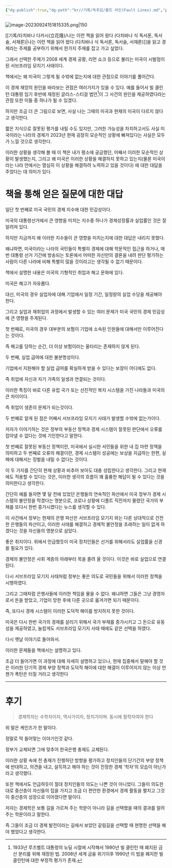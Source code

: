 ```yaml
---
{"dg-publish":true,"dg-path":"kr//기록/독후감/폴트 라인(Fault Lines).md","permalink":"/kr//기록/독후감/폴트 라인(Fault Lines)/","title":"폴트 라인 (보이지 않는 균열이 어떻게 세계 경제를 위협하는가)","tags":["📚Book","리만쇼크","미국경제","경제"],"created":"2023-05-15","updated":"2023-09-24 15:17:46"}
---
```


![image-20230924151815335.png|150](/img/user/%EA%B8%B0%EB%A1%9D/assets/%ED%8F%B4%ED%8A%B8%20%EB%9D%BC%EC%9D%B8(Fault%20Lines)/image-20230924151815335.png)



[[기록/타치바나 다카시(立花隆)/나는 이런 책을 읽어 왔다 (다치바나 식 독서론, 독서술, 서재론)\|나는 이런 책을 읽어 왔다 (다치바나 식 독서론, 독서술, 서재론)]]을 읽고 경제라는 주제를 공부하기 위해서 한가지 주재를 잡고 가고 싶었다.

그래서 선택한 주제가 2008 세계 경제 공황, 리먼 쇼크 등으로 불리는 미국이 시발점이 된 서브프라임 모지기 사태이다. 

책에서는 왜 미국이 그렇게 될 수밖에 없는지에 대한 관점으로 이야기를 풀어간다. 

이 경제 재앙의 원인을 바라보는 관점은 여러가지가 있을 수 있다. 예를 들어서 빌 클린턴 대통령 임기 후반에 재정된 글리스-스티걸 법안[^1]이 그 사건의 원인을 제공하였다라는 관점 또한 이들 중 하나가 될 수 있겠다.

하지만 조금 더 큰 그림으로 보면, 사실 나는 그때의 미국과 현재의 미국이 다르지 않다고 생각한다.

짧은 지식으로 잘못된 평가를 내릴 수도 있지만, 그러한 가능성을 차치하고서도 사실 미국이라는 나라의 경제가 2023년 현재 굉장히 모순적인 상황에 빠져있다는 사실은 모두가 느낄 것으로 생각한다. 

이러한 상황을 생각해 볼 때 이 책은 내가 평소에 궁금했던, 어째서 이러한 모순적인 상황이 발생했는지, 그리고 왜 미국은 이러한 상황을 해결하지 못하고 있는지(물론 미국이라는 나라 안에서는 열심히 이 상황을 해결하려 노력하고 있을 것이다) 에 대한 대답을 주었다는 데 의미가 있다.

# 책을 통해 얻은 질문에 대한 대답

일단 첫 번째로 미국 국민의 경제 지수에 대한 민감성이다.

미국의 대통령선거에서 큰 영향을 미치는 지수중 하나가 경제성장률과 실업률인 것은 잘 알려져 있다. 

하지만 지금까지 왜 이러한 지수들이 큰 영향을 미치는지에 대한 대답은 내리지 못했다.

왜냐하면, 미국이라는 나라의 국민들이 특별히 경제에 대해 학문적인 접근을 하거나, 매번 대통령 선거 기간에 방송되는 토론에서 어떠한 자신만의 결론을 내려 판단 평가하는 사람이 다른 나라에 비해 특별히 많을 것이라고는 생각될 수 없기 때문이다.

책에서 설명한 내용은 미국의 기형적인 취업과 해고 문화에 있다. 

미국은 해고가 자유롭다. 

대신, 미국의 경우 실업자에 대해 기업에서 일정 기간, 일정량의 실업 수당을 제공해야 한다. 

그리고 실업과 재취업의 과정에서 발생할 수 있는 여러 문제가 미국 국민의 경제 민감성에 큰 영향을 주게된다.

첫 번째로, 미국의 경우 대부분의 보험이 기업에 소속된 인원들에 대해서만 이루어진다는 것이다. 

즉 해고를 당하는 순간, 더 이상 보험이라는 울타리는 존재하지 않게 된다.

두 번째, 실업 급여에 대한 불분명성이다.

기업에서 지원해야 할 실업 급여를 확실하게 받을 수 있다는 보장이 어디에도 없다.

즉 취업에 자신과 자기 가족의 일생과 연결되는 것이다.

이러한 특징이 바로 다른 유럽 국가 또는 선진적인 복지 시스템을 가진 나라들과 미국의 큰 차이이다.

즉 취업이 생존의 문제가 되는것이다.

두 번째로 알게 된 점은 어째서 서브프라임 모지기 사태가 발생할 수밖에 없는가이다.

저자가 이야기하는 것은 정부의 부동산 정책과 경제 시스템이 잘못된 판단에서 오류를 잡아낼 수 없다는 것에 기인한다고 말한다.

첫 번째로 잘못된 부동산 정책이란, 미국에서 실시한 서민들을 위한 내 집 마련 정책을 의미하고 
두 번째로 오류의 해결이란, 경제 시스템이 성공에는 보상을 지급하는 한편, 실패에 대해서는 징벌을 내릴 수 없다는 것이다.

이 두 가지를 간단히 현재 상황과 비추어 보아도 대충 성립한다고 생각한다. 그리고 현재에도 적용할 수 있다는 것은, 이러한 생각의 흐름이 꽤 훌륭한 해답이 될 수 있다는 것을 의미한다고 생각한다.

간단히 예를 들자면 몇 달 전에 있었던 은행들의 연속적인 파산에서 미국 정부가 경제 시스템의 불안정을 막겠다는 명분으로, 코로나 상황에 디폴트 직전까지 몰렸던 국가의 부채를 또다시 한번 증가시켰다는 뉴스를 생각할 수 있다.

이 사건에서 정부는 현재의 은행 파산은 서브프라임 모기지 와는 다른 상대적으로 건전한 은행들의 파산이고, 이러한 사태를 해결하고 경제적 불안정을 초래하는 일이 없게 하겠다는 것을 자신들의 명분으로 삼았다.

좋은 취지이다. 위에서 언급했듯이 미국 정치인들은 선거를 위해서라도 실업률을 신경 쓸 필요가 있다. 

경제의 불안정은 사회 계층의 아래부터 목을 졸려 올 것이다. 이것은 바로 실업으로 연결된다. 

다시 서브프라임 모기지 사태처럼 정부는 좋은 의도로 국민들을 위해서 이러한 정책을 시행하였다.

그리고 그때처럼 은행사들에 이러한 책임을 물을 수 없다. 왜냐하면 그들은 그냥 경영자로서 돈을 받았고, 기업이 망한 후에 다른 곳으로 옮겨가면 되기 때문이다. 

즉, 또다시 경제 시스템이 이러한 도덕적 해이를 방지하지 못한 것이다.

미국은 다시 한번 국가의 경제를 살리기 위해서 국가 부채를 증가시키고 그 돈으로 유동성을 제공하였고, 놀랍게도 서브프라임 모기지 사태 때에도 같은 선택을 하였다.

다시 옛날 이야기로 돌아와서.

이러한 문제들을 책에서는 설명하고 있다.

조금 더 들어가면 이 과정에 대해 자세히 설명하고 있으나, 현재 집중해서 말해야 할 것은 이러한 단기적 경제 부양 정책과 도덕적 해이에 대한 해결이 이루어지지 않는 이상 언젠가 폭탄은 터질 거라고 생각한다

--------------------------
# 후기


> 경제학자는 수학자이자, 역사가이자, 정치가이며. 동시에 철학자여야 한다

위 말은 케인즈가 한 말이다.

정말로 딱 들어맞는 이야기인것 같다.

정부가 교체되면 그에 맞추어 한국은행 총재도 교체된다.

이러한 상황 속에 전 총재가 진행하던 방향을 평가하고 정치인들의 단기간의 부양 정책에 반대하고, 의견을 내고, 설득하고 해야 하는 것이 진정한 경제 '학자'의 모습이 아닌가 라고 생각했다.

또한 책에서도 언급하듯이 절대 정치인들의 의도는 나쁜 것이 아니었다. 
그들이 의도한 대로 중산층이 자신들의 집을 가지고 조금 더 편안한 환경에서 경제 활동을 펼치고 그것이 중산층의 성장으로 이어졌다면 말이다.

저자는 경제학은 보통 길을 가르쳐 주는 학문이 아니라 길을 선택했을 때의 결과를 알려주는 학문이라고 말한다.

즉 그들이 조금 더 경제 발전이라는 길에서 보았던 갈림길을 선택할 때 현명한 선택을 해야 했었다고 생각한다.

[^1]: 1933년 루즈벨트 대통령의 뉴딜 시절에 시작해서 1990년 빌 클린턴 때 폐지된 금산 분리를 위해 재정된 법. 2008년 세계 금융 위기이후 1990년 이 법을 폐지한 빌 클린턴에 대한 부정적 평가가 존재.
